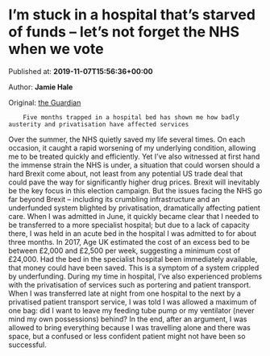 
# I’m stuck in a hospital that’s starved of funds – let’s not forget the NHS when we vote

Published at: **2019-11-07T15:56:36+00:00**

Author: **Jamie Hale**

Original: [the Guardian](https://www.theguardian.com/commentisfree/2019/nov/07/trapped-nhs-starved-of-funds-vote)


        Five months trapped in a hospital bed has shown me how badly austerity and privatisation have affected services
      
Over the summer, the NHS quietly saved my life several times. On each occasion, it caught a rapid worsening of my underlying condition, allowing me to be treated quickly and efficiently. Yet I’ve also witnessed at first hand the immense strain the NHS is under, a situation that could worsen should a hard Brexit come about, not least from any potential US trade deal that could pave the way for significantly higher drug prices.
Brexit will inevitably be the key focus in this election campaign. But the issues facing the NHS go far beyond Brexit – including its crumbling infrastructure and an underfunded system blighted by privatisation, dramatically affecting patient care.
When I was admitted in June, it quickly became clear that I needed to be transferred to a more specialist hospital; but due to a lack of capacity there, I was held in an acute bed in the hospital I was admitted to for about three months. In 2017, Age UK estimated the cost of an excess bed to be between £2,000 and £2,500 per week, suggesting a minimum cost of £24,000. Had the bed in the specialist hospital been immediately available, that money could have been saved. This is a symptom of a system crippled by underfunding.
During my time in hospital, I’ve also experienced problems with the privatisation of services such as portering and patient transport. When I was transferred late at night from one hospital to the next by a privatised patient transport service, I was told I was allowed a maximum of one bag: did I want to leave my feeding tube pump or my ventilator (never mind my own possessions) behind? In the end, after an argument, I was allowed to bring everything because I was travelling alone and there was space, but a confused or less confident patient might not have been so successful.
